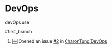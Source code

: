 # DevOps
devOps use 

#first_branch
<!--START_SECTION:activity-->
1. 🆕 Opened an issue [#2](https://github.com/CharonTung/DevOps/issues/2) in [CharonTung/DevOps](https://github.com/CharonTung/DevOps)
<!--END_SECTION:activity-->